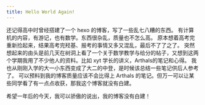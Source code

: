 ```yaml
---
title: Hello World Again!
---
```


还记得高中时曾经搭建了一个 hexo 的博客，写了一些乱七八糟的东西。
有计算机的内容，有游记，也有数学。东西很杂乱，质量也不怎么高。
原本想着高考完重新捡起来，结果高考完羟基、报考的事情又多又混乱，最后不了了之了。
突然想起来的由头是前几天在树洞上看了一个关于数学教学与给分的帖子，又想到这两个学期我用了不少他人的资料。比如 xyt 学长的讲义，Arthals的笔记和心得。
我也从刚刚入学的大一小东西变成了大二的中登，是时候该总结一些笔记供后人参考了。
可以预料到我的博客质量应该不会比得上 Arthals 的笔记。但万一可以让某些同学看了有一点点收获，那我这个博客就没有白建。

希望一年后的今天，我可以骄傲的说出，我的博客没有白建！
